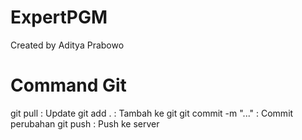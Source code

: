 # ExpertPGM

Created by Aditya Prabowo

# Command Git
git pull : Update
git add . : Tambah ke git
git commit -m "..." : Commit perubahan
git push : Push ke server
